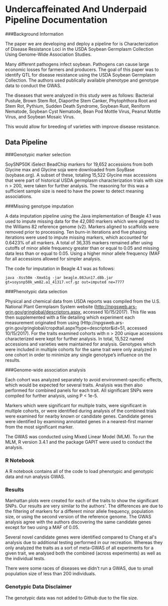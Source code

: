# Undercaffeinated And Underpaid Pipeline Documentation 

###Background Information

The paper we are developing and deploy a pipeline for is Characterization of Disease Resistance Loci in the USDA Soybean Germplasm Collection Using Genome-Wide Association Studies. 

Many different pathogens infect soybean. Pathogens can cause large economic losses for farmers and producers. The goal of this paper was to identify QTL for disease resistance using the USDA Soybean Germplasm Collection. The authors used publically available phenotype and genotype data to conduct the GWAS.  

The diseases that were analyzed in this study were as follows: Bacterial Pustule, Brown Stem Rot, Diaporthe Stem Canker, Phytophthora Root and Stem Rot, Pythium, Sudden Death Syndrome, Soybean Rust, Reniform Nematode, Soybean Cyst Nematode, Bean Pod Mottle Virus, Peanut Mottle Virus, and Soybean Mosaic Virus.

This would allow for breeding of varieties with improve disease resistance.  

## Data Pipeline

###Genotypic marker selection

SoySNP50K iSelect BeadChip markers for 19,652 accessions from both Glycine max and Glycine soja were downloaded from SoyBase (soybase.org).  A subset of these, totaling 15,522 Glycine max accessions that were part of historical USDA germplasm characterization trials with size n > 200, were taken for further analysis. The reasoning for this was a sufficient sample size is need to have the power to detect meaning associations. 

###Missing genotype imputation

A data imputation pipeline using the Java implementation of Beagle 4.1 was used to impute missing data for the 42,080 markers which were aligned to the Williams 82 reference genome (v2).  Markers aligned to scaffolds were removed prior to processing.  Ten burn-in iterations and five phasing iterations were used to impute missing markers, which accounted for 0.6423% of all markers.  A total of 36,335 markers remained after using cutoffs of minor allele frequency greater than or equal to 0.05 and missing data less than or equal to 0.05. Using a higher minor allele frequency (MAF for all accessions allowed for simpler analysis. 

The code for imputation in Beagle 4.1 was as follows:

```
java -Xss50m -Xmx61g -jar beagle.08Jun17.d8b.jar gt=soysnp50k_wm82.a1_41317.vcf.gz out=imputed ne=7777

```

###Phenotypic data selection

Physical and chemical data from USDA reports was compiled from the U.S. National Plant Germplasm System website (http://npgsweb.ars-grin.gov/gringlobal/descriptors.aspx, accessed 10/15/2017).  This file was then supplemented with a file detailing which experiment each measurement originated from using (Http://npgsweb.ars-grin.gov/gringlobal/cropdtail.aspx?type=descriptor&id=51, accessed 10/15/2017).  For the traits examined cohorts with n > 200 unique accessions characterized were kept for further analysis.  In total, 15,522 named accessions and varieties were maintained for analysis.  Genotypes which were included in multiple cohorts for the same trait were only analyzed in one cohort in order to minimize any single genotype’s influence on the results.   

###Genome-wide association analysis

Each cohort was analyzed separately to avoid environment-specific effects, which would be expected for several traits.  Analysis was then also performed for combined panels for each trait.  All significant SNPs were compiled for further analysis, using P < 1e-5. 

Markers which were significant for multiple traits, were significant in multiple cohorts, or were identified during analysis of the combined trials were examined for nearby known or candidate genes.  Candidate genes were identified by examining annotated genes in a nearest-first manner from the most significant marker.   

The GWAS was conducted using Mixed Linear Model (MLM). To run the MLM, R version 3.4.1 and the package GAPIT were used to conduct the analysis. 

### R Notebook

A R notebook contains all of the code to load phenotypic and genotypic data and run analysis GWAS. 

### Results

Manhattan plots were created for each of the traits to show the significant SNPs. Our results are very similar to the authors'. The differences are due to the filtering of markers for a different minor allele frequency, population size, or using the second version of the reference genome. The GWAS analysis agree with the authors discovering the same candidate genes except for two using a MAF of 0.05.

Several novel candidate genes were identified compared to Chang et al's analysis due to additional testing performed in our recreation.  Whereas they only analyzed the traits as a sort of meta-GWAS of all experiments for a given trait, we analysed both the combined (across experiments) as well as the individual tests.

There were some races of diseases we didn't run a GWAS, due to small population size of less than 200 individuals. 


### Genotypic Data Disclaimer

The genotypic data was not added to Github due to the file size. 









